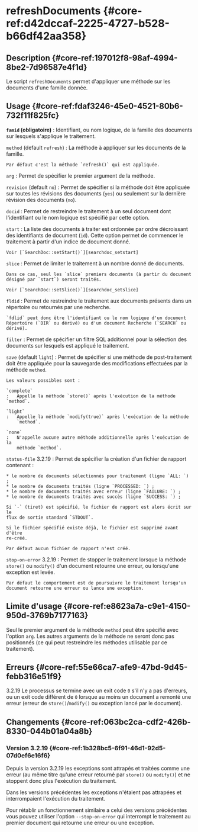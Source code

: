 # refreshDocuments {#core-ref:d42dccaf-2225-4727-b528-b66df42aa358}

## Description {#core-ref:197012f8-98af-4994-8be2-7d96587e4f1d}

Le script `refreshDocuments` permet d'appliquer une méthode sur les documents
d'une famille donnée.

## Usage {#core-ref:fdaf3246-45e0-4521-80b6-732f11f825fc}

**`famid` (obligatoire)**
:   Identifiant, ou nom logique, de la famille des documents sur lesquels
    s'applique le traitement.

`method` (default `refresh`)
:   La méthode à appliquer sur les documents de la famille.
    
    Par défaut c'est la méthode `refresh()` qui est appliquée.

`arg`
:   Permet de spécifier le premier argument de la méthode.

`revision` (default `no`)
:   Permet de spécifier si la méthode doit être appliquée sur toutes les
    révisions des documents (`yes`) ou seulement sur la dernière révision des
    documents (`no`).

`docid`
:   Permet de restreindre le traitement à un seul document dont l'identifiant ou
    le nom logique est spécifié par cette option.

`start`
:   La liste des documents à traiter est ordonnée par ordre décroissant des
    identifiants de document (`id`). Cette option permet de commencer le
    traitement à partir d'un indice de document donné.
    
    Voir [`SearchDoc::setStart()`][searchdoc_setstart]

`slice`
:   Permet de limiter le traitement à un nombre donné de documents.
    
    Dans ce cas, seul les `slice` premiers documents (à partir du document
    désigné par `start`) seront traités.
    
    Voir [`SearchDoc::setSlice()`][searchdoc_setslice]

`fldid`
:   Permet de restreindre le traitement aux documents présents dans un
    répertoire ou retournés par une recherche.
    
    `fdlid` peut donc être l'identifiant ou le nom logique d'un document
    Répertoire (`DIR` ou dérivé) ou d'un document Recherche (`SEARCH` ou
    dérivé).

`filter`
:   Permet de spécifier un filtre SQL additionnel pour la sélection des
    documents sur lesquels est appliqué le traitement.

`save` (default `light`)
:   Permet de spécifier si une méthode de post-traitement doit être appliquée
    pour la sauvegarde des modifications effectuées par la méthode `method`.
    
    Les valeurs possibles sont :
    
    `complete`
    :   Appelle la méthode `store()` après l'exécution de la méthode `method`.
    
    `light`
    :   Appelle la méthode `modify(true)` après l'exécution de la méthode
        `method`.
    
    `none`
    :   N'appelle aucune autre méthode additionnelle après l'exécution de la
        méthode `method`.

`status-file` <span class="flag from release inline">3.2.19</span>
:   Permet de spécifier la création d'un fichier de rapport contenant :
    
    * le nombre de documents sélectionnés pour traitement (ligne `ALL: `) ;
    * le nombre de documents traités (ligne `PROCESSED: `) ;
    * le nombre de documents traités avec erreur (ligne `FAILURE: `) ;
    * le nombre de documents traités avec succès (ligne `SUCCESS: `) ;
    
    Si `-` (tiret) est spécifié, le fichier de rapport est alors écrit sur le
    flux de sortie standard `STDOUT`.
    
    Si le fichier spécifié existe déjà, le fichier est supprimé avant d'être
    re-créé.
    
    Par défaut aucun fichier de rapport n'est créé.

`stop-on-error` <span class="flag from release inline">3.2.19</span>
:   Permet de stopper le traitement lorsque la méthode `store()` ou `modify()`
    d'un document retourne une erreur, ou lorsqu'une exception est levée.
    
    Par défaut le comportement est de poursuivre le traitement lorsqu'un
    document retourne une erreur ou lance une exception.

## Limite d'usage {#core-ref:e8623a7a-c9e1-4150-950d-3769b7177163}

Seul le premier argument de la méthode `method` peut être spécifié avec l'option
`arg`. Les autres arguments de la méthode ne seront donc pas positionnés (ce qui
peut restreindre les méthodes utilisable par ce traitement).

## Erreurs {#core-ref:55e66ca7-afe9-47bd-9d45-febb316e51f9}

<span class="flag from release inline">3.2.19</span> Le processus se termine
avec un exit code `0` s'il n'y a pas d'erreurs, ou un exit code différent de
`0` lorsque au moins un document a remonté une erreur (erreur de
`store()`/`modify()` ou exception lancé par le document).

## Changements {#core-ref:063bc2ca-cdf2-426b-8330-044b01a04a8b}

### Version 3.2.19 {#core-ref:1b328bc5-6f91-46d1-92d5-07d0ef6e16f6}

Depuis la version 3.2.19 les exceptions sont attrapés et traitées comme une
erreur (au même titre qu'une erreur retourné par `store()` ou `modify()`) et ne
stoppent donc plus l'exécution du traitement.

Dans les versions précédentes les exceptions n'étaient pas attrapées et
interrompaient l'exécution du traitement.

Pour rétablir un fonctionnement similaire a celui des versions précédentes vous
pouvez utiliser l'option `--stop-on-error` qui interrompt le traitement au
premier document qui retourne une erreur ou une exception.

<!-- links -->
[searchdoc_setstart]: #core-ref:2527bda4-acc9-42ed-99e0-2ecbd6254a8e
[searchdoc_setslice]: #core-ref:298603d5-ee5e-4c61-81b7-51b699dc670e

